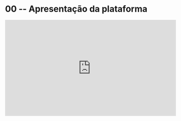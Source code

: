 # 00 -- Apresentação da plataforma

<iframe width="560" height="315" src="https://www.youtube.com/embed/EokQdowBfL0" title="YouTube video player" frameborder="0" allow="accelerometer; autoplay; clipboard-write; encrypted-media; gyroscope; picture-in-picture; web-share" allowfullscreen></iframe>